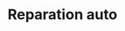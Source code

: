 ---
title: "Reparation auto"
url: /route-nationale-1/reparation-auto/
shop: reparación de automóviles
---